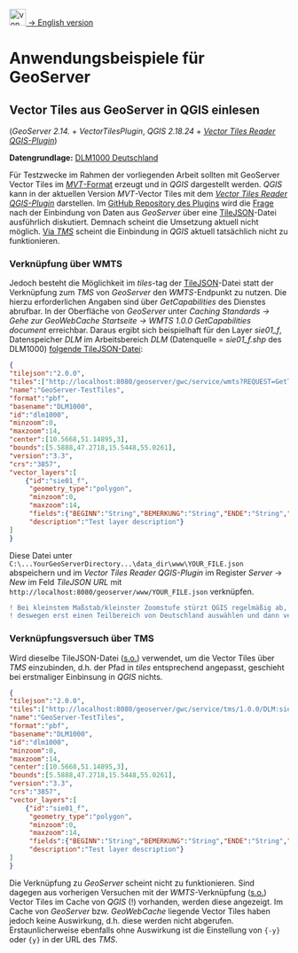 [<img src="https://upload.wikimedia.org/wikipedia/commons/a/ae/Flag_of_the_United_Kingdom.svg" data-canonical-src="https://upload.wikimedia.org/wikipedia/commons/a/ae/Flag_of_the_United_Kingdom.svg" title="von Original flag by Acts of Union 1800SVG recreation by User:Zscout370 [Public domain oder Public domain], vom Wikimedia Commons" width="30" />  -> English version](README.md)

# Anwendungsbeispiele für GeoServer
## Vector Tiles aus GeoServer in QGIS einlesen
(*GeoServer 2.14.* + *VectorTilesPlugin*, *QGIS 2.18.24* + [*Vector Tiles Reader QGIS-Plugin*](https://github.com/geometalab/Vector-Tiles-Reader-QGIS-Plugin))
  
**Datengrundlage:** [DLM1000 Deutschland](http://www.geodatenzentrum.de/geodaten/gdz_rahmen.gdz_div?gdz_spr=deu&gdz_akt_zeile=5&gdz_anz_zeile=1&gdz_unt_zeile=2&gdz_user_id=0)

Für Testzwecke im Rahmen der vorliegenden Arbeit sollten mit GeoServer Vector Tiles im [*MVT*-Format](https://github.com/mapbox/vector-tile-spec) erzeugt und in *QGIS* dargestellt werden. *QGIS* kann in der aktuellen Version *MVT*-Vector Tiles mit dem [*Vector Tiles Reader QGIS-Plugin*](https://github.com/geometalab/Vector-Tiles-Reader-QGIS-Plugin) darstellen. Im [GitHub Repository des Plugins](https://github.com/geometalab/Vector-Tiles-Reader-QGIS-Plugin/issues/112) wird die [Frage](https://github.com/geometalab/Vector-Tiles-Reader-QGIS-Plugin/issues/112) nach der Einbindung von Daten aus *GeoServer* über eine [TileJSON](https://github.com/mapbox/tilejson-spec)-Datei ausführlich diskutiert. Demnach scheint die Umsetzung aktuell nicht möglich. [Via *TMS*](https://github.com/GjueAtGit/VTs_datasource_ogc/blob/master/geoserver/README.md#verkn%C3%BCpfungsversuch-%C3%BCber-tms) scheint die Einbindung in *QGIS* aktuell tatsächlich nicht zu funktionieren.

### Verknüpfung über WMTS
Jedoch besteht die Möglichkeit im *tiles*-tag der [TileJSON](https://github.com/mapbox/tilejson-spec)-Datei statt der Verknüpfung zum *TMS* von *GeoServer* den *WMTS*-Endpunkt zu nutzen. Die hierzu erforderlichen Angaben sind über *GetCapabilities* des Dienstes abrufbar. In der Oberfläche von *GeoServer* unter *Caching Standards -> Gehe zur GeoWebCache Startseite -> WMTS 1.0.0 GetCapabilities document* erreichbar.
Daraus ergibt sich beispielhaft für den Layer *sie01_f*, Datenspeicher *DLM* im Arbeitsbereich *DLM* (Datenquelle = *sie01_f.shp* des DLM1000) [folgende TileJSON-Datei](https://github.com/GjueAtGit/VTs_datasource_ogc/blob/master/geoserver/example_tilejson_vts_wmts.json):
```json
{
"tilejson":"2.0.0",
"tiles":["http://localhost:8080/geoserver/gwc/service/wmts?REQUEST=GetTile&SERVICE=WMTS&VERSION=1.0.0&LAYER=DLM:sie01_f&STYLE=&TILEMATRIX=EPSG:900913:{z}&TILEMATRIXSET=EPSG:900913&FORMAT=application/x-protobuf;type=mapbox-vector&TILECOL={x}&TILEROW={y}"],
"name":"GeoServer-TestTiles",
"format":"pbf",
"basename":"DLM1000",
"id":"dlm1000",
"minzoom":0,
"maxzoom":14,
"center":[10.5668,51.14895,3],
"bounds":[5.5888,47.2718,15.5448,55.0261],
"version":"3.3",
"crs":"3857",
"vector_layers":[
	{"id":"sie01_f",
	 "geometry_type":"polygon",
	 "minzoom":0,
	 "maxzoom":14,
	 "fields":{"BEGINN":"String","BEMERKUNG":"String","ENDE":"String","LAND":"String","MODELLART":"String","NAM":"String","OBJART":"String","OBJART_TXT":"String","OBJID":"String","RGS":"String"},
	 "description":"Test layer description"}
]
}
```
Diese Datei unter `C:\...YourGeoServerDirectory...\data_dir\www\YOUR_FILE.json` abspeichern und im *Vector Tiles Reader QGIS-Plugin* im Register *Server* -> *New* im Feld *TileJSON URL* mit `http://localhost:8080/geoserver/www/YOUR_FILE.json` verknüpfen.
```diff
! Bei kleinstem Maßstab/kleinster Zoomstufe stürzt QGIS regelmäßig ab,           !
! deswegen erst einen Teilbereich von Deutschland auswählen und dann verknüpfen. !
```

### Verknüpfungsversuch über TMS

Wird dieselbe TileJSON-Datei ([s.o.](https://github.com/GjueAtGit/VTs_datasource_ogc/tree/master/geoserver#vector-tiles-aus-geoserver-in-qgis-einlesen)) verwendet, um die Vector Tiles über *TMS* einzubinden, d.h. der Pfad in *tiles* entsprechend angepasst, geschieht bei erstmaliger Einbinsung in *QGIS* nichts.

```json
{
"tilejson":"2.0.0",
"tiles":["http://localhost:8080/geoserver/gwc/service/tms/1.0.0/DLM:sie01_f@EPSG:900913@pbf/{z}/{x}/{-y}.pbf"],
"name":"GeoServer-TestTiles",
"format":"pbf",
"basename":"DLM1000",
"id":"dlm1000",
"minzoom":0,
"maxzoom":14,
"center":[10.5668,51.14895,3],
"bounds":[5.5888,47.2718,15.5448,55.0261],
"version":"3.3",
"crs":"3857",
"vector_layers":[
	{"id":"sie01_f",
	 "geometry_type":"polygon",
	 "minzoom":0,
	 "maxzoom":14,
	 "fields":{"BEGINN":"String","BEMERKUNG":"String","ENDE":"String","LAND":"String","MODELLART":"String","NAM":"String","OBJART":"String","OBJART_TXT":"String","OBJID":"String","RGS":"String"},
	 "description":"Test layer description"}
]
}
```
Die Verknüpfung zu *GeoServer* scheint nicht zu funktionieren. Sind dagegen aus vorherigen Versuchen mit der *WMTS*-Verknüpfung ([s.o.](https://github.com/GjueAtGit/VTs_datasource_ogc/tree/master/geoserver#vector-tiles-aus-geoserver-in-qgis-einlesen)) Vector Tiles im Cache von *QGIS* (!) vorhanden, werden diese angezeigt. Im Cache von *GeoServer* bzw. *GeoWebCache* liegende Vector Tiles haben jedoch keine Auswirkung, d.h. diese werden nicht abgerufen. Erstaunlicherweise ebenfalls ohne Auswirkung ist die Einstellung von `{-y}` oder `{y}` in der URL des *TMS*.
